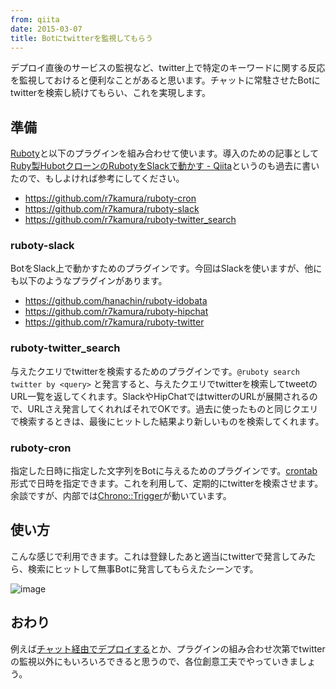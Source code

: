 ```yaml
---
from: qiita
date: 2015-03-07
title: Botにtwitterを監視してもらう
---
```


デプロイ直後のサービスの監視など、twitter上で特定のキーワードに関する反応を監視しておけると便利なことがあると思います。チャットに常駐させたBotにtwitterを検索し続けてもらい、これを実現します。

## 準備
[Ruboty](https://github.com/r7kamura/ruboty)と以下のプラグインを組み合わせて使います。導入のための記事として[Ruby製HubotクローンのRubotyをSlackで動かす - Qiita](http://qiita.com/r7kamura/items/8d1b98e28154de6030b9)というのも過去に書いたので、もしよければ参考にしてください。

- https://github.com/r7kamura/ruboty-cron
- https://github.com/r7kamura/ruboty-slack
- https://github.com/r7kamura/ruboty-twitter_search

### ruboty-slack
BotをSlack上で動かすためのプラグインです。今回はSlackを使いますが、他にも以下のようなプラグインがあります。

- https://github.com/hanachin/ruboty-idobata
- https://github.com/r7kamura/ruboty-hipchat
- https://github.com/r7kamura/ruboty-twitter

### ruboty-twitter_search
与えたクエリでtwitterを検索するためのプラグインです。`@ruboty search twitter by <query>` と発言すると、与えたクエリでtwitterを検索してtweetのURL一覧を返してくれます。SlackやHipChatではtwitterのURLが展開されるので、URLさえ発言してくれればそれでOKです。過去に使ったものと同じクエリで検索するときは、最後にヒットした結果より新しいものを検索してくれます。

### ruboty-cron
指定した日時に指定した文字列をBotに与えるためのプラグインです。[crontab](http://ja.wikipedia.org/wiki/Crontab)形式で日時を指定できます。これを利用して、定期的にtwitterを検索させます。余談ですが、内部では[Chrono::Trigger](https://github.com/r7kamura/chrono)が動いています。

## 使い方
こんな感じで利用できます。これは登録したあと適当にtwitterで発言してみたら、検索にヒットして無事Botに発言してもらえたシーンです。

![image](https://qiita-image-store.s3.amazonaws.com/0/4365/64031725-1eb2-cb97-39f1-2a6fafeac833.png)

## おわり
例えば[チャット経由でデプロイする](http://qiita.com/r7kamura/items/5e7b9c27693bcc4a5a39)とか、プラグインの組み合わせ次第でtwitterの監視以外にもいろいろできると思うので、各位創意工夫でやっていきましょう。
